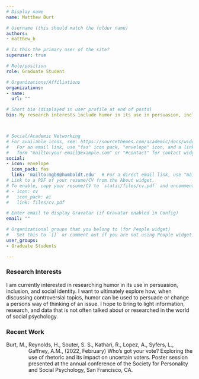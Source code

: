 ```yaml
---
# Display name
name: Matthew Burt

# Username (this should match the folder name)
authors:
- matthew_b

# Is this the primary user of the site?
superuser: true

# Role/position
role: Graduate Student

# Organizations/Affiliations
organizations:
- name:
  url: ""

# Short bio (displayed in user profile at end of posts)
bio: My research interests include humor in its use in persuasion, inclusion, and social identity.



# Social/Academic Networking
# For available icons, see: https://sourcethemes.com/academic/docs/widgets/#icons
#   For an email link, use "fas" icon pack, "envelope" icon, and a link in the
#   form "mailto:your-email@example.com" or "#contact" for contact widget.
social:
- icon: envelope
  icon_pack: fas
  link: 'mailto:mgb8@humboldt.edu'  # For a direct email link, use "mailto:test@example.org".
# Link to a PDF of your resume/CV from the About widget.
# To enable, copy your resume/CV to `static/files/cv.pdf` and uncomment the lines below.  
# - icon: cv
#   icon_pack: ai
#   link: files/cv.pdf

# Enter email to display Gravatar (if Gravatar enabled in Config)
email: ""

# Organizational groups that you belong to (for People widget)
#   Set this to `[]` or comment out if you are not using People widget.  
user_groups:
- Graduate Students

---
```


<h3>Research Interests</h3>

I am currently interested in researching humor in its use in persuasion, inclusion, and social identity. I want to ultimately explore how, when discussing
controversial topics, humor can be used to persuade or change a persons way of thinking of an issue. I hope to bring to light information, research, and data that is not often talked about or researched in the world of social psychology.

<h3>Recent Work</h3>

<p style="margin-left: 60px; text-indent: -60px;">Burt, M., Reynolds, H., Souter, S. S., Kathari, R., Lopez, A., Syfers, L., Gaffney, A.M., (2022, February) Who’s got your vote? Exploring the use of rhetoric and its impact on uncertain voters. Poster session presented at the annual conference of the Society for Personality and Social Psychology, San Francisco, CA.</p>
